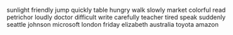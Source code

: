 sunlight
friendly
jump
quickly
table
hungry
walk
slowly
market
colorful
read
petrichor
loudly
doctor
difficult
write
carefully
teacher
tired
speak
suddenly
seattle
johnson
microsoft
london
friday
elizabeth
australia
toyota
amazon
